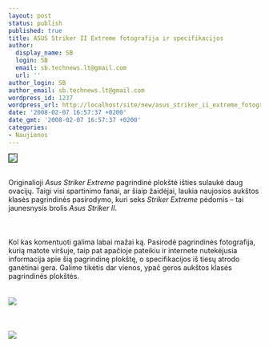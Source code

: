 ```yaml
---
layout: post
status: publish
published: true
title: ASUS Striker II Extreme fotografija ir specifikacijos
author:
  display_name: SB
  login: SB
  email: sb.technews.lt@gmail.com
  url: ''
author_login: SB
author_email: sb.technews.lt@gmail.com
wordpress_id: 1237
wordpress_url: http://localhost/site/new/asus_striker_ii_extreme_fotografija_ir_specifikacijos/
date: '2008-02-07 16:57:37 +0200'
date_gmt: '2008-02-07 16:57:37 +0200'
categories:
- Naujienos
---
```

<div class="imgright"><img src="http://img264.imageshack.us/img264/7051/strikeriiextremewg9.png" border="1"></div>
<p><br>Originalioji <i>Asus Striker Extreme</i> pagrindinė plokštė išties sulaukė daug ovacijų. Taigi visi spartinimo fanai, ar šiaip žaidėjai, laukia naujosios aukštos klasės pagrindinės pasirodymo, kuri seks <i>Striker Extreme</i> pėdomis – tai jaunesnysis brolis <i>Asus Striker II</i>.<br />
<br><br />
<br>Kol kas komentuoti galima labai mažai ką. Pasirodė pagrindinės fotografija, kurią matote viršuje, taip pat apačioje pateikiu ir internete nutekėjusia informacija apie šią pagrindinę plokštę, o specifikacijos iš tiesų atrodo ganėtinai gera. Galime tikėtis dar vienos, ypač geros aukštos klasės pagrindinės plokštės.<br />
<br><br><img src="http://www.techpowerup.com/img/08-02-06/striker_ii_extreme_specs1.jpg"><br><br />
<br><br><img src="http://www.techpowerup.com/img/08-02-06/striker_ii_extreme_specs2.png"><br><br />
<br><br />
<br></p>
